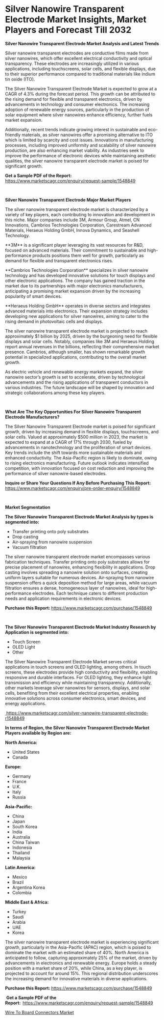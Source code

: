 <p><h1>Silver Nanowire Transparent Electrode Market Insights, Market Players and Forecast Till 2032</h1></p><p><strong>Silver Nanowire Transparent Electrode Market Analysis and Latest Trends</strong></p>
<p><p>Silver nanowire transparent electrodes are conductive films made from silver nanowires, which offer excellent electrical conductivity and optical transparency. These electrodes are increasingly utilized in various applications, including touchscreens, solar cells, and flexible displays, due to their superior performance compared to traditional materials like indium tin oxide (ITO).</p><p>The Silver Nanowire Transparent Electrode Market is expected to grow at a CAGR of 4.3% during the forecast period. This growth can be attributed to the rising demand for flexible and transparent electronics, driven by advancements in technology and consumer electronics. The increasing adoption of renewable energy sources, particularly in the production of solar equipment where silver nanowires enhance efficiency, further fuels market expansion.</p><p>Additionally, recent trends indicate growing interest in sustainable and eco-friendly materials, as silver nanowires offer a promising alternative to ITO which is limited by scarcity and cost issues. Innovations in manufacturing processes, including improved uniformity and scalability of silver nanowire production, are also enhancing market viability. As industries seek to improve the performance of electronic devices while maintaining aesthetic qualities, the silver nanowire transparent electrode market is poised for significant growth.</p></p>
<p><strong>Get a Sample PDF of the Report:&nbsp;</strong> <a href="https://www.marketscagr.com/enquiry/request-sample/1548849?utm_campaign=2468&utm_medium=2&utm_source=Github&utm_content=ia&utm_term=06042025&utm_id=silver-nanowire-transparent-electrode">https://www.marketscagr.com/enquiry/request-sample/1548849</a></p>
<p>&nbsp;</p>
<p><strong>Silver Nanowire Transparent Electrode Major Market Players</strong></p>
<p><p>The silver nanowire transparent electrode market is characterized by a variety of key players, each contributing to innovation and development in this niche. Major companies include 3M, Armour Group, Atmel, CN Innovations, Cambrios Technologies Corporation, Carestream Advanced Materials, Heraeus Holding GmbH, Innova Dynamics, and Seashell Technology.</p><p>**3M** is a significant player leveraging its vast resources for R&D, focused on advanced materials. Their commitment to sustainable and high-performance products positions them well for growth, particularly as demand for flexible and transparent electronics rises.</p><p>**Cambrios Technologies Corporation** specializes in silver nanowire technology and has developed innovative solutions for touch displays and other electronic applications. The company has gained traction in the market due to its partnerships with major electronics manufacturers, anticipating a promising market expansion driven by the increasing popularity of smart devices.</p><p>**Heraeus Holding GmbH** operates in diverse sectors and integrates advanced materials into electronics. Their expansion strategy includes developing new applications for silver nanowires, aiming to cater to the rising demand in photovoltaic cells and displays.</p><p>The silver nanowire transparent electrode market is projected to reach approximately $1 billion by 2025, driven by the burgeoning need for flexible displays and solar cells. Notably, companies like 3M and Heraeus Holding report annual revenues in the billions, reflecting their comprehensive market presence. Cambrios, although smaller, has shown remarkable growth potential in specialized applications, contributing to the overall market growth.</p><p>As electric vehicle and renewable energy markets expand, the silver nanowire sector’s growth is set to accelerate, driven by technological advancements and the rising applications of transparent conductors in various industries. The future landscape will be shaped by innovation and strategic collaborations among these key players.</p></p>
<p>&nbsp;</p>
<p><strong>What Are The Key Opportunities For Silver Nanowire Transparent Electrode Manufacturers?</strong></p>
<p><p>The Silver Nanowire Transparent Electrode market is poised for significant growth, driven by increasing demand in flexible displays, touchscreens, and solar cells. Valued at approximately $500 million in 2023, the market is expected to expand at a CAGR of 17% through 2030, fueled by advancements in nanotechnology and the proliferation of smart devices. Key trends include the shift towards more sustainable materials and enhanced conductivity. The Asia-Pacific region is likely to dominate, owing to rising electronics manufacturing. Future outlook indicates intensified competition, with innovation focused on cost reduction and improving the performance of silver nanowire-based electrodes.</p></p>
<p><strong>Inquire or Share Your Questions If Any Before Purchasing This Report:</strong> <a href="https://www.marketscagr.com/enquiry/pre-order-enquiry/1548849?utm_campaign=2468&utm_medium=2&utm_source=Github&utm_content=ia&utm_term=06042025&utm_id=silver-nanowire-transparent-electrode">https://www.marketscagr.com/enquiry/pre-order-enquiry/1548849</a></p>
<p>&nbsp;</p>
<p><strong>Market Segmentation</strong></p>
<p><strong>The Silver Nanowire Transparent Electrode Market Analysis by types is segmented into:</strong></p>
<p><ul><li>Transfer printing onto poly substrates</li><li>Drop casting</li><li>Air-spraying from nanowire suspension</li><li>Vacuum filtration</li></ul></p>
<p><p>The silver nanowire transparent electrode market encompasses various fabrication techniques. Transfer printing onto poly substrates allows for precise placement of nanowires, enhancing flexibility in applications. Drop casting involves spreading a nanowire solution onto surfaces, creating uniform layers suitable for numerous devices. Air-spraying from nanowire suspension offers a quick deposition method for large areas, while vacuum filtration ensures a dense, homogeneous layer of nanowires, ideal for high-performance electrodes. Each technique caters to different production needs and application requirements in electronic devices.</p></p>
<p><strong>Purchase this Report:&nbsp;</strong><a href="https://www.marketscagr.com/purchase/1548849?utm_campaign=2468&utm_medium=2&utm_source=Github&utm_content=ia&utm_term=06042025&utm_id=silver-nanowire-transparent-electrode">https://www.marketscagr.com/purchase/1548849</a></p>
<p>&nbsp;</p>
<p><strong>The Silver Nanowire Transparent Electrode Market Industry Research by Application is segmented into:</strong></p>
<p><ul><li>Touch Screen</li><li>OLED Light</li><li>Other</li></ul></p>
<p><p>The Silver Nanowire Transparent Electrode Market serves critical applications in touch screens and OLED lighting, among others. In touch screens, these electrodes provide high conductivity and flexibility, enabling responsive and durable interfaces. For OLED lighting, they enhance light transmission and efficiency while maintaining transparency. Additionally, other markets leverage silver nanowires for sensors, displays, and solar cells, benefiting from their excellent electrical properties, enabling innovative solutions across consumer electronics, smart devices, and energy applications.</p></p>
<p><a href="https://www.marketscagr.com/silver-nanowire-transparent-electrode-r1548849?utm_campaign=2468&utm_medium=2&utm_source=Github&utm_content=ia&utm_term=06042025&utm_id=silver-nanowire-transparent-electrode">&nbsp;https://www.marketscagr.com/silver-nanowire-transparent-electrode-r1548849</a></p>
<p><strong>In terms of Region, the Silver Nanowire Transparent Electrode Market Players available by Region are:</strong></p>
<p>
    <p> <strong> North America: </strong>
        <ul>
            <li>United States</li>
            <li>Canada</li>
        </ul>
        </p> 
    <p> <strong> Europe: </strong>
        <ul>
            <li>Germany</li>
            <li>France</li>
            <li>U.K.</li>
            <li>Italy</li>
            <li>Russia</li>
        </ul>
        </p> 
    <p> <strong> Asia-Pacific: </strong>
        <ul>
            <li>China</li>
            <li>Japan</li>
            <li>South Korea</li>
            <li>India</li>
            <li>Australia</li>
            <li>China Taiwan</li>
            <li>Indonesia</li>
            <li>Thailand</li>
            <li>Malaysia</li>
        </ul>
        </p> 
    <p> <strong> Latin America: </strong>
        <ul>
            <li>Mexico</li>
            <li>Brazil</li>
            <li>Argentina Korea</li>
            <li>Colombia</li>
        </ul>
        </p> 
    <p> <strong> Middle East & Africa: </strong>
        <ul>
            <li>Turkey</li>
            <li>Saudi</li>
            <li>Arabia</li>
            <li>UAE</li>
            <li>Korea</li>
        </ul>
    </p>
    </p>
<p><p>The silver nanowire transparent electrode market is experiencing significant growth, particularly in the Asia-Pacific (APAC) region, which is poised to dominate the market with an estimated share of 40%. North America is anticipated to follow, capturing approximately 25% of the market, driven by advancements in electronics and renewable energy. Europe holds a steady position with a market share of 20%, while China, as a key player, is projected to account for around 15%. This regional distribution underscores the increasing demand for innovative materials in diverse applications.</p></p>
<p><strong>Purchase this Report: </strong><a href="https://www.marketscagr.com/purchase/1548849?utm_campaign=2468&utm_medium=2&utm_source=Github&utm_content=ia&utm_term=06042025&utm_id=silver-nanowire-transparent-electrode">https://www.marketscagr.com/purchase/1548849</a></p>
<p>&nbsp;<strong>Get a Sample PDF of the Report:&nbsp;&nbsp;</strong><a href="https://www.marketscagr.com/enquiry/request-sample/1548849?utm_campaign=2468&utm_medium=2&utm_source=Github&utm_content=ia&utm_term=06042025&utm_id=silver-nanowire-transparent-electrode">https://www.marketscagr.com/enquiry/request-sample/1548849</a></p>
<p><strong></strong></p>
<p><p><a href="https://github.com/barnickclara79/Market-Research-Report-List-1/blob/main/wire-to-board-connectors-market.md?utm_campaign=2468&utm_medium=2&utm_source=Github&utm_content=ia&utm_term=06042025&utm_id=silver-nanowire-transparent-electrode">Wire To Board Connectors Market</a></p></p>